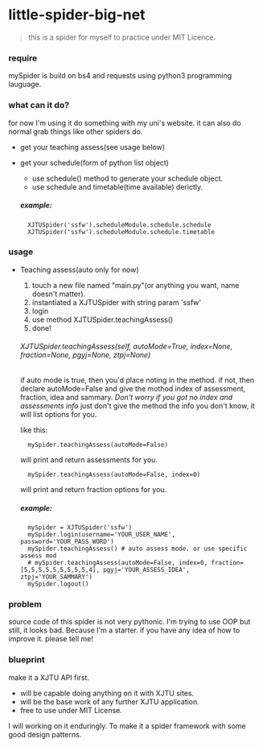 # little-spider-big-net
> this is a spider for myself to practice under MIT Licence.

### require
mySpider is build on bs4 and requests using python3 programming lauguage.
### what can it do?
for now I'm using it do something with my uni's website.
it can also do normal grab things like other spiders do.
* get your teaching assess(see usage below)
* get your schedule(form of python list object)
    * use schedule() method to generate your schedule object.
    * use schedule and timetable(time available) derictly.

    ##### example:
        XJTUSpider('ssfw').scheduleModule.schedule.schedule
        XJTUSpider('ssfw').scheduleModule.schedule.timetable

### usage
* Teaching assess(auto only for now)
    1. touch a new file named "main.py"(or anything you want, name doesn't matter).
    2. instantiated a XJTUSpider with string param 'ssfw'
    3. login
    4. use method XJTUSpider.teachingAssess()
    5. done!
    
    ###### XJTUSpider.teachingAssess(self, autoMode=True, index=None, fraction=None, pgyj=None, ztpj=None)
    if auto mode is true, then you'd place noting in the method.
    if not, then declare autoMode=False and give the mothod index of assessment, fraction, idea and sammary.
    *Don't worry if you got no index and assessments info*
    just don't give the method the info you don't know, it will list options for you.

    like this:

        mySpider.teachingAssess(autoMode=False)
    will print and return assessments for you.

        mySpider.teachingAssess(autoMode=False, index=0)
    will print and return fraction options for you.

    ##### example:
        mySpider = XJTUSpider('ssfw')
        mySpider.login(username='YOUR_USER_NAME', password='YOUR_PASS_WORD')
        mySpider.teachingAssess() # auto assess mode. or use specific assess mod
        # mySpider.teachingAssess(autoMode=False, index=0, fraction=[5,5,5,5,5,5,5,5,5,4], pgyj='YOUR_ASSESS_IDEA', ztpj='YOUR_SAMMARY')
        mySpider.logout()

### problem
source code of this spider is not very pythonic.
I'm trying to use OOP but still, it looks bad. Because I'm a starter.
if you have any idea of how to improve it. please tell me!
### blueprint
make it a XJTU API first.
* will be capable doing anything on it with XJTU sites.
* will be the base work of any further XJTU application.
* free to use under MIT License.

I will working on it enduringly.
To make it a spider framework with some good design patterns.
